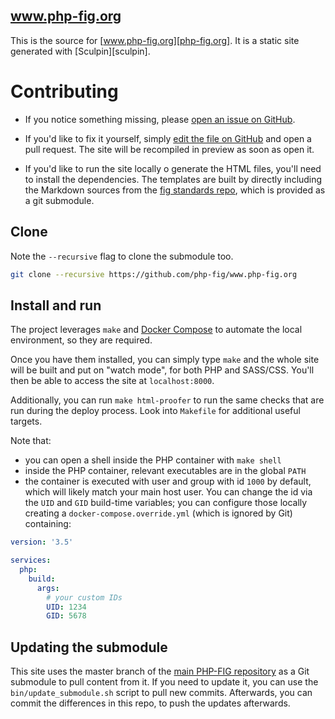 www.php-fig.org
---------------

This is the source for [www.php-fig.org][php-fig.org]. It is a static site generated with
[Sculpin][sculpin].

 [php-fig.org]: http://www.php-fig.org


# Contributing

 - If you notice something missing, please [open an issue on GitHub][issue].

 - If you'd like to fix it yourself, simply [edit the file on GitHub][edit] and
    open a pull request. The site will be recompiled in preview as soon as open it.

 - If you'd like to run the site locally o generate the HTML files, you'll need to install the dependencies.
    The templates are built by directly including the Markdown sources from the [fig standards repo][fig-standards], which is provided as a git submodule.

    [issue]: https://github.com/php-fig/www.php-fig.org/issues
    [edit]:  https://github.com/blog/905-edit-like-an-ace
    [fig-standards]: https://github.com/php-fig/fig-standards

## Clone
Note the `--recursive` flag to clone the submodule too.
```bash
git clone --recursive https://github.com/php-fig/www.php-fig.org
```

## Install and run
The project leverages `make` and [Docker Compose](https://docs.docker.com/compose/) to automate the local environment, so they are required.

Once you have them installed, you can simply type `make` and the whole site will be built and put on "watch mode", for both PHP and SASS/CSS.
You'll then be able to access the site at `localhost:8000`.

Additionally, you can run `make html-proofer` to run the same checks that are run during the deploy process. Look into `Makefile` for additional useful targets. 

Note that:
- you can open a shell inside the PHP container with `make shell`
- inside the PHP container, relevant executables are in the global `PATH`
- the container is executed with user and group with id `1000` by default, which will likely match your main host user. You can change the id via the `UID` and `GID` build-time variables; you can configure those locally creating a `docker-compose.override.yml` (which is ignored by Git) containing:
```yaml
version: '3.5'

services:
  php:
    build:
      args:
        # your custom IDs
        UID: 1234
        GID: 5678
```

## Updating the submodule
This site uses the master branch of the [main PHP-FIG repository](https://github.com/php-fig/fig-standards) as a Git submodule to pull content from it. 
If you need to update it, you can use the `bin/update_submodule.sh` script to pull new commits. Afterwards, you can commit the differences in this repo, to push the updates afterwards.
